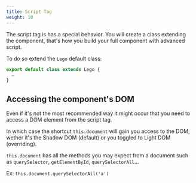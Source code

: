 ```yaml
---
title: Script Tag
weight: 10
---
```


The script tag is has a special behavior.
You will create a class extending the component, that's how you build your
full component with advanced script.

To do so extend the `Lego` default class:

```js
export default class extends Lego {
  …
}
```

## Accessing the component's DOM

Even if it's not the most recommended way it might occur that you need to access a DOM element from the script tag.

In which case the shortcut `this.document` will gain you access to the DOM,
wether it's the Shadow DOM (default) or you toggled to Light DOM (overriding).

`this.document` has all the methods you may expect from a document such as
`querySelector`, `getElementById`, `querySelectorAll`…

Ex: `this.document.querySelectorAll('a')`
